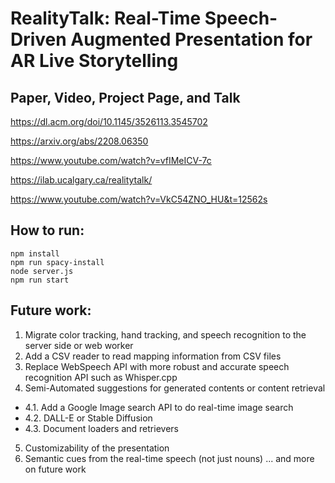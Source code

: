 # RealityTalk: Real-Time Speech-Driven Augmented Presentation for AR Live Storytelling

## Paper, Video, Project Page, and Talk
https://dl.acm.org/doi/10.1145/3526113.3545702

https://arxiv.org/abs/2208.06350

https://www.youtube.com/watch?v=vfIMeICV-7c

https://ilab.ucalgary.ca/realitytalk/

https://www.youtube.com/watch?v=VkC54ZNO_HU&t=12562s

## How to run:
```
npm install
npm run spacy-install
node server.js
npm run start
```

## Future work:
1. Migrate color tracking, hand tracking, and speech recognition to the server side or web worker
2. Add a CSV reader to read mapping information from CSV files
3. Replace WebSpeech API with more robust and accurate speech recognition API such as Whisper.cpp
4. Semi-Automated suggestions for generated contents or content retrieval
  - 4.1. Add a Google Image search API to do real-time image search
  - 4.2. DALL-E or Stable Diffusion
  - 4.3. Document loaders and retrievers
5. Customizability of the presentation
6. Semantic cues from the real-time speech (not just nouns)
... and more on future work

